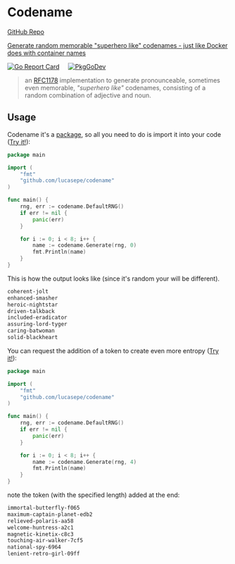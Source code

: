 # Codename

[GitHub Repo](https://github.com/lucasepe/codename)

[Generate random memorable "superhero like" codenames - just like Docker does with container names](https://www.reddit.com/r/golang/comments/n8b4v3/generate_random_memorable_superhero_like/)

[![Go Report Card](https://goreportcard.com/badge/github.com/lucasepe/codename?style=flat-square)](https://goreportcard.com/report/github.com/lucasepe/codename) &nbsp;&nbsp;&nbsp;  [![PkgGoDev](https://pkg.go.dev/badge/github.com/lucasepe/codename)](https://pkg.go.dev/github.com/lucasepe/codename)

> an [RFC1178](https://tools.ietf.org/html/rfc1178) implementation to generate pronounceable, sometimes even memorable, _"superhero like"_ codenames, consisting of a random combination of adjective and noun.


## Usage

Codename it's a [package](https://golang.org/doc/code#ImportingRemote), so all you need to do is import it into your code ([Try it!](https://play.golang.org/p/TrbW97r7aAO)):

```go
package main

import (
	"fmt"
	"github.com/lucasepe/codename"
)

func main() {
	rng, err := codename.DefaultRNG()
	if err != nil {
		panic(err)
	}

	for i := 0; i < 8; i++ {
		name := codename.Generate(rng, 0)
		fmt.Println(name)
	}
}
```

This is how the output looks like (since it's random your will be different).

```txt
coherent-jolt
enhanced-smasher
heroic-nightstar
driven-talkback
included-eradicator
assuring-lord-tyger
caring-batwoman
solid-blackheart
```

You can request the addition of a token to create even more entropy ([Try it!](https://play.golang.org/p/5gZTKfLyIUN)):

```go
package main

import (
	"fmt"
	"github.com/lucasepe/codename"
)

func main() {
	rng, err := codename.DefaultRNG()
	if err != nil {
		panic(err)
	}

	for i := 0; i < 8; i++ {
		name := codename.Generate(rng, 4)
		fmt.Println(name)
	}
}
```

note the token (with the specified length) added at the end:

```txt
immortal-butterfly-f065
maximum-captain-planet-edb2
relieved-polaris-aa58
welcome-huntress-a2c1
magnetic-kinetix-c8c3
touching-air-walker-7cf5
national-spy-6964
lenient-retro-girl-09ff
```
